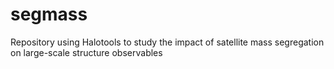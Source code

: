 # segmass
Repository using Halotools to study the impact of satellite mass segregation on large-scale structure observables
